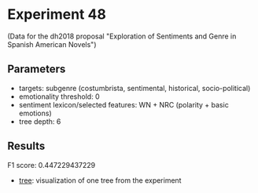 Experiment 48
==============================================
(Data for the dh2018 proposal "Exploration of Sentiments and Genre in Spanish American Novels")

## Parameters

* targets: subgenre (costumbrista, sentimental, historical, socio-political)
* emotionality threshold: 0
* sentiment lexicon/selected features: WN + NRC (polarity + basic emotions)
* tree depth: 6

## Results

F1 score: 0.447229437229
* [tree](tree): visualization of one tree from the experiment